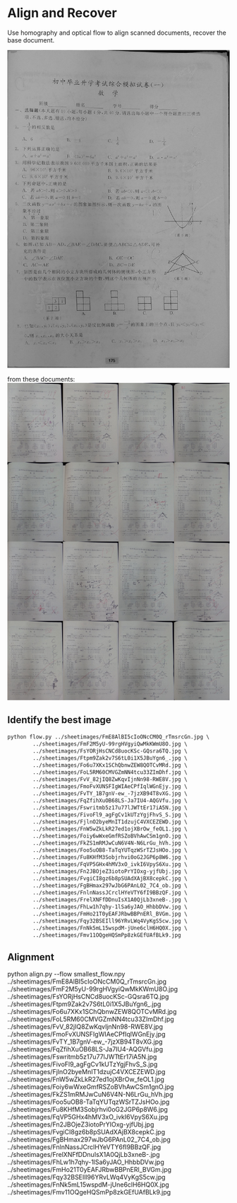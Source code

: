 # Align and Recover

Use homography and optical flow to align scanned documents, recover the base document.

![alt tag](https://raw.githubusercontent.com/dongwang218/alignment/flow/corrected.jpg)

from these documents:
![alt tag](https://raw.githubusercontent.com/dongwang218/alignment/flow/collate.jpg)

## Identify the best image
```
python flow.py ../sheetimages/FmE8AlBI5cIoONcCM0Q_rTmsrcGn.jpg \
		../sheetimages/FmF2M5yU-99rgHVgyiQwMkKWmU8O.jpg \
		../sheetimages/FsYORjHsCNCd8uocKSc-GQsra6TQ.jpg \
		../sheetimages/Ftpm9Zak2v7S6tL0i1X5JBuYgn6_.jpg \
		../sheetimages/Fo6u7XKx1SChQbnwZEW8QOTCvMRd.jpg \
		../sheetimages/FoL5RM60CMVGZmNN4tcu33ZImDhf.jpg \
		../sheetimages/FvV_82jIQ8ZwKqvIjnNn98-RWE8V.jpg \
		../sheetimages/FmoFvXUNSFIgWIAeCPfIqlWGnEjy.jpg \
		../sheetimages/FvTY_1B7gnV-ew_-7jzXB94T8vXG.jpg \
		../sheetimages/FqZfihXuOB68LS-Ja7IU4-AQGVfu.jpg \
		../sheetimages/Fswritmb5z17u77lJWTtEr17iA5N.jpg \
		../sheetimages/FivoFl9_agFgCv1kUTzYgjFhvS_S.jpg \
		../sheetimages/FjlnO2byeMnIT1dzujC4VXCEZEWD.jpg \
		../sheetimages/FnW5wZkLkR27ed1ojXBrOw_feOL1.jpg \
		../sheetimages/Foiy6wWxeGmfRSZoBVhAwCSm1gnO.jpg \
		../sheetimages/FkZS1mRMJwCuN6V4N-N6LrGu_hVh.jpg \
		../sheetimages/Foo5uOB8-TaTqYUTqzWSrTZJsHOo.jpg \
		../sheetimages/Fu8KHfM3Sobjrhvi0oG2JGP6p8W6.jpg \
		../sheetimages/FqVP5GHx4hMV3xO_ivkI6VpyS6Xu.jpg \
		../sheetimages/Fn2JBOjeZ3iotoPrYIOxg-yjfUbj.jpg \
		../sheetimages/FvgiCI8gz6b8pSUAdXAjBX8cepkC.jpg \
		../sheetimages/FgBHmax297wJbG6PAnL02_7C4_ob.jpg \
		../sheetimages/FnlnNassJCrclHYeVTY6fI9BBzQF.jpg \
		../sheetimages/FrelXNFfDDnuIsX1A0QjLb3xneB-.jpg \
		../sheetimages/FhLw1h7qhy-1lSa6yJAO_HhbbDVw.jpg \
		../sheetimages/FmHo21T0yEAFJRbwBBPnERl_BVGm.jpg \
		../sheetimages/Fqy32BSEIll96YRvLWq4VyKgS5cw.jpg \
		../sheetimages/FnNk5mL15wspdM-jUne6clH6HQ0X.jpg \
		../sheetimages/Fmv11OQgeHQSmPp8zkGEfUAfBLk9.jpg
```

## Alignment
python align.py --flow smallest_flow.npy ../sheetimages/FmE8AlBI5cIoONcCM0Q_rTmsrcGn.jpg \
		../sheetimages/FmF2M5yU-99rgHVgyiQwMkKWmU8O.jpg \
		../sheetimages/FsYORjHsCNCd8uocKSc-GQsra6TQ.jpg \
		../sheetimages/Ftpm9Zak2v7S6tL0i1X5JBuYgn6_.jpg \
		../sheetimages/Fo6u7XKx1SChQbnwZEW8QOTCvMRd.jpg \
		../sheetimages/FoL5RM60CMVGZmNN4tcu33ZImDhf.jpg \
		../sheetimages/FvV_82jIQ8ZwKqvIjnNn98-RWE8V.jpg \
		../sheetimages/FmoFvXUNSFIgWIAeCPfIqlWGnEjy.jpg \
		../sheetimages/FvTY_1B7gnV-ew_-7jzXB94T8vXG.jpg \
		../sheetimages/FqZfihXuOB68LS-Ja7IU4-AQGVfu.jpg \
		../sheetimages/Fswritmb5z17u77lJWTtEr17iA5N.jpg \
		../sheetimages/FivoFl9_agFgCv1kUTzYgjFhvS_S.jpg \
		../sheetimages/FjlnO2byeMnIT1dzujC4VXCEZEWD.jpg \
		../sheetimages/FnW5wZkLkR27ed1ojXBrOw_feOL1.jpg \
		../sheetimages/Foiy6wWxeGmfRSZoBVhAwCSm1gnO.jpg \
		../sheetimages/FkZS1mRMJwCuN6V4N-N6LrGu_hVh.jpg \
		../sheetimages/Foo5uOB8-TaTqYUTqzWSrTZJsHOo.jpg \
		../sheetimages/Fu8KHfM3Sobjrhvi0oG2JGP6p8W6.jpg \
		../sheetimages/FqVP5GHx4hMV3xO_ivkI6VpyS6Xu.jpg \
		../sheetimages/Fn2JBOjeZ3iotoPrYIOxg-yjfUbj.jpg \
		../sheetimages/FvgiCI8gz6b8pSUAdXAjBX8cepkC.jpg \
		../sheetimages/FgBHmax297wJbG6PAnL02_7C4_ob.jpg \
		../sheetimages/FnlnNassJCrclHYeVTY6fI9BBzQF.jpg \
		../sheetimages/FrelXNFfDDnuIsX1A0QjLb3xneB-.jpg \
		../sheetimages/FhLw1h7qhy-1lSa6yJAO_HhbbDVw.jpg \
		../sheetimages/FmHo21T0yEAFJRbwBBPnERl_BVGm.jpg \
		../sheetimages/Fqy32BSEIll96YRvLWq4VyKgS5cw.jpg \
		../sheetimages/FnNk5mL15wspdM-jUne6clH6HQ0X.jpg \
		../sheetimages/Fmv11OQgeHQSmPp8zkGEfUAfBLk9.jpg